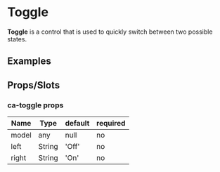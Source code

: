 
# Toggle

**Toggle** is a control that is used to quickly switch between two possible states.

## Examples

<CodeSnippet codePenId="oMLPpo"></CodeSnippet>

## Props/Slots

### ca-toggle props

| Name | Type | default | required |
| ------ | ----------- | ------ | -----|
| model   |  any | null | no | 
| left   | String  | 'Off' | no | 
| right   | String  | 'On'  | no | 